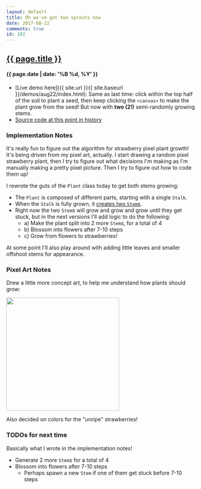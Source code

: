 ```yaml
---
layout: default
title: Oh we've got two sprouts now
date: 2017-08-22
comments: true
id: 102
---
```


## <a href="{{ site.baseurl }}{{ page.url }}">{{ page.title }}</a>
#### {{ page.date | date: '%B %d, %Y' }}

- [Live demo here]({{ site.url }}{{ site.baseurl }}/demos/aug22/index.html): Same as last time: click within the top half of the soil to plant a seed, then keep clicking the `<canvas>` to make the plant grow from the seed! But now with **two (2!)** semi-randomly growing stems.
- [Source code at this point in history](https://github.com/vrk/plantsim/tree/bbd94068bfd1b222a34c4b50dafcb0f1ef5cde6f)

### Implementation Notes

It's really fun to figure out the algorithm for strawberry pixel plant growth! It's being driven from my pixel art, actually. I start drawing a random pixel strawberry plant, then I try to figure out what decisions I'm making as I'm manually making a pretty pixel picture. Then I try to figure out how to code them up!

I rewrote the guts of the `Plant` class today to get both stems growing:
- The `Plant` is composed of different parts, starting with a single `Stalk`.
- When the `Stalk` is fully grown, it [creates two `Stem`s](https://github.com/vrk/plantsim/blob/bbd94068bfd1b222a34c4b50dafcb0f1ef5cde6f/js/plant.js#L24).
- Right now the two `Stem`s will grow and grow and grow until they get stuck, but in the next versions I'll add logic to do the following:
  - a) Make the plant split into 2 more `Stem`s, for a total of 4
  - b) Blossom into flowers after 7-10 steps
  - c) Grow from flowers to strawberries!

At some point I'll also play around with adding little leaves and smaller offshoot stems for appearance.

### Pixel Art Notes

Drew a little more concept art, to help me understand how plants should grow:

<img src="{{ site.url }}{{ site.baseurl }}/assets/images/mock5-strawberries2.png" height="300" />

Also decided on colors for the "unripe" strawberries!

### TODOs for next time

Basically what I wrote in the implementation notes!

- Generate 2 more `Stem`s for a total of 4
- Blossom into flowers after 7-10 steps
  - Perhaps spawn a new `Stem` if one of them get stuck before 7-10 steps
